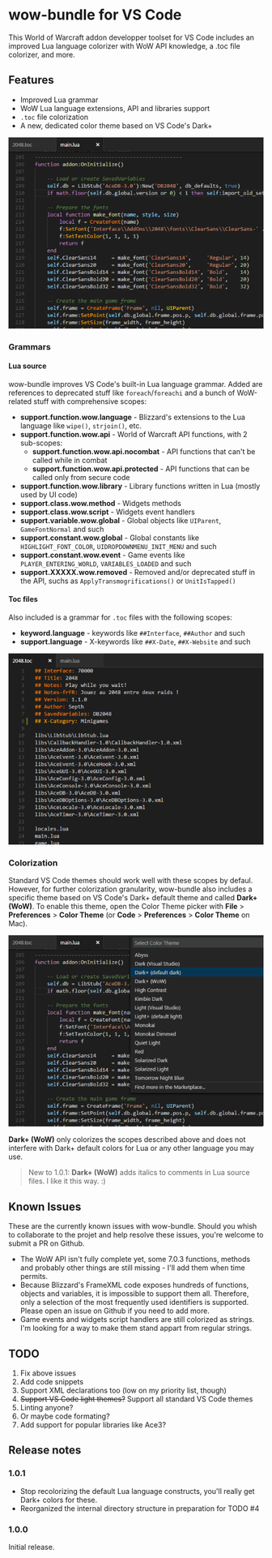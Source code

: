 # wow-bundle for VS Code
This World of Warcraft addon developper toolset for VS Code includes an improved Lua language colorizer with WoW API knowledge, a .toc file colorizer, and more.


## Features
* Improved Lua grammar
* WoW Lua language extensions, API and libraries support
* `.toc` file colorization
* A new, dedicated color theme based on VS Code's Dark+

![Lua](images/lua.png)


### Grammars

#### Lua source
wow-bundle improves VS Code's built-in Lua language grammar. Added are references to deprecated stuff like `foreach`/`foreachi` and  a bunch of WoW-related stuff with comprehensive scopes:

* **support.function.wow.language** - Blizzard's extensions to the Lua language like `wipe()`, `strjoin()`, etc.
* **support.function.wow.api** - World of Warcraft API functions, with 2 sub-scopes:
	* **support.function.wow.api.nocombat** - API functions that can't be called while in combat
	* **support.function.wow.api.protected** - API functions that can be called only from secure code
* **support.function.wow.library** - Library functions written in Lua (mostly used by UI code)
* **support.class.wow.method** - Widgets methods
* **support.class.wow.script** - Widgets event handlers
* **support.variable.wow.global** - Global objects like `UIParent`, `GameFontNormal` and such
* **support.constant.wow.global** - Global constants like `HIGHLIGHT_FONT_COLOR`, `UIDROPDOWNMENU_INIT_MENU` and such
* **support.constant.wow.event** - Game events like `PLAYER_ENTERING_WORLD`, `VARIABLES_LOADED` and such
* **support.XXXXX.wow.removed** - Removed and/or deprecated stuff in the API, suchs as `ApplyTransmogrifications()` or `UnitIsTapped()`

#### Toc files
Also included is a grammar for `.toc` files with the following scopes:

* **keyword.language** - keywords like `##Interface`, `##Author` and such
* **support.language** - X-keywords like `##X-Date`, `##X-Website` and such

![Toc](images/toc.png)



### Colorization
Standard VS Code themes should work well with these scopes by defaul. However, for further colorization granularity, wow-bundle also includes a specific theme based on VS Code's Dark+ default theme and called **Dark+ (WoW)**. To enable this theme, open the Color Theme picker with **File** > **Preferences** > **Color Theme** (or **Code** > **Preferences** > **Color Theme** on Mac).

![theme](images/theme.gif)


**Dark+ (WoW)** only colorizes the scopes described above and does not interfere with Dark+ default colors for Lua or any other language you may use.
>New to 1.0.1: **Dark+ (WoW)** adds italics to comments in Lua source files. I like it this way. :)


## Known Issues
These are the currently known issues with wow-bundle. Should you whish to collaborate to the projet and help resolve these issues, you're welcome to submit a PR on Github.

* The WoW API isn't fully complete yet, some 7.0.3 functions, methods and probably other things are still missing - I'll add them when time permits.
* Because Blizzard's FrameXML code exposes hundreds of functions, objects and variables, it is impossible to support them all. Therefore, only a selection of the most frequently used identifiers is supported. Please open an issue on Github if you need to add more.
* Game events and widgets script handlers are still colorized as strings. I'm looking for a way to make them stand appart from regular strings.


## TODO

1. Fix above issues
2. Add code snippets
3. Support XML declarations too (low on my priority list, though)
4. ~~Support VS Code light themes?~~ Support all standard VS Code themes
5. Linting anyone?
6. Or maybe code formating?
7. Add support for popular libraries like Ace3?


## Release notes

### 1.0.1

* Stop recolorizing the default Lua language constructs, you'll really get Dark+ colors for these.
* Reorganized the internal directory structure in preparation for TODO #4

### 1.0.0
Initial release.
